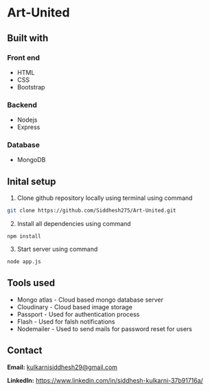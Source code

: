 # Art-United


## Built with

### Front end
* HTML 
* CSS
* Bootstrap

### Backend
* Nodejs
* Express

### Database
* MongoDB

## Inital setup
 1. Clone github repository locally using terminal using command
 ```bash 
git clone https://github.com/Siddhesh275/Art-United.git
```
2. Install all dependencies using command
```
npm install
```
3. Start server using command
```bash 
node app.js
```

## Tools used 
* Mongo atlas - Cloud based mongo database server
* Cloudinary - Cloud based image storage
* Passport - Used for authentication process
* Flash - Used for falsh notifications
* Nodemailer - Used to send mails for password reset for users

## Contact
**Email:** kulkarnisiddhesh29@gmail.com

**LinkedIn:** https://www.linkedin.com/in/siddhesh-kulkarni-37b91716a/
